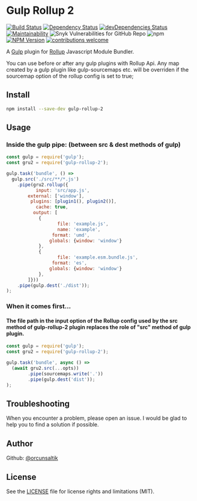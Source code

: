 # Gulp Rollup 2

[![Build Status](https://travis-ci.com/orcunsaltik/gulp-rollup-2.svg?branch=master)](https://travis-ci.com/orcunsaltik/gulp-rollup-2)
[![Dependency Status](https://david-dm.org/orcunsaltik/gulp-rollup-2.svg)](https://david-dm.org/orcunsaltik/gulp-rollup-2)
[![devDependencies Status](https://david-dm.org/orcunsaltik/gulp-rollup-2/dev-status.svg)](https://david-dm.org/orcunsaltik/gulp-rollup-2?type=dev)
[![Maintainability](https://api.codeclimate.com/v1/badges/035ff3499e767eb6b552/maintainability)](https://codeclimate.com/github/orcunsaltik/gulp-rollup-2/maintainability)
![Snyk Vulnerabilities for GitHub Repo](https://img.shields.io/snyk/vulnerabilities/github/orcunsaltik/gulp-rollup-2)
![npm](https://img.shields.io/npm/dt/gulp-rollup-2)
[![NPM Version](https://badge.fury.io/js/gulp-rollup-2.svg?style=flat)](https://npmjs.org/package/gulp-rollup-2)
[![contributions welcome](https://img.shields.io/badge/contributions-welcome-brightgreen.svg?style=flat)](https://github.com/orcunsaltik/gulp-rollup-2/issues)

A [Gulp](https://www.npmjs.com/package/gulp) plugin for [Rollup](https://www.npmjs.com/package/rollup) Javascript Module Bundler.

You can use before or after any gulp plugins with Rollup Api.
Any map created by a gulp plugin like gulp-sourcemaps etc.
will be overriden if the sourcemap option of the rollup config is set to true; 

## Install

``` bash
npm install --save-dev gulp-rollup-2
```

## Usage
### Inside the gulp pipe: (between src & dest methods of gulp)

``` js
const gulp = require('gulp');
const gru2 = require('gulp-rollup-2');

gulp.task('bundle', () => 
  gulp.src('./src/**/*.js')
    .pipe(gru2.rollup({
           input: 'src/app.js',
        external: ['window'],
         plugins: [plugin1(), plugin2()],
           cache: true,
          output: [
            {
                   file: 'example.js',
                   name: 'example', 
                 format: 'umd',
                globals: {window: 'window'}
            },
            {
                   file: 'example.esm.bundle.js',
                 format: 'es',
                globals: {window: 'window'}
            },
        ]}))
    .pipe(gulp.dest('./dist'));
);
```
### When it comes first...
#### The file path in the input option of the Rollup config used by the src method of gulp-rollup-2 plugin replaces the role of "src" method of gulp plugin.

``` js
const gulp = require('gulp');
const gru2 = require('gulp-rollup-2');

gulp.task('bundle', async () =>
  (await gru2.src(...opts))
        .pipe(sourcemaps.write('.'))
        .pipe(gulp.dest('dist'));
);
```

## Troubleshooting

When you encounter a problem, please open an issue. I would be glad to help you to find a solution if possible.

## Author

Github: [@orcunsaltik](https://github.com/orcunsaltik)


## License

See the [LICENSE](LICENSE) file for license rights and limitations (MIT).